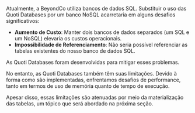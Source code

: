Atualmente, a BeyondCo utiliza bancos de dados SQL. Substituir o uso das Quoti Databases por um banco NoSQL acarretaria em alguns desafios significativos:

-   **Aumento de Custo**: Manter dois bancos de dados separados (um SQL e um NoSQL) elevaria os custos operacionais.
-   **Impossibilidade de Referenciamento**: Não seria possível referenciar as tabelas existentes do nosso banco de dados SQL.

As Quoti Databases foram desenvolvidas para mitigar esses problemas.

No entanto, as Quoti Databases também têm suas limitações. Devido à forma como são implementadas, enfrentamos desafios de performance, tanto em termos de uso de memória quanto de tempo de execução.

Apesar disso, essas limitações são atenuadas por meio da materialização das tabelas, um tópico que será abordado na próxima seção.